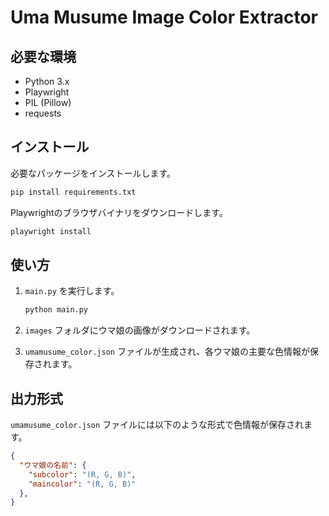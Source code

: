 # Uma Musume Image Color Extractor

## 必要な環境

- Python 3.x
- Playwright
- PIL (Pillow)
- requests

## インストール

必要なパッケージをインストールします。

```bash
pip install requirements.txt
```

Playwrightのブラウザバイナリをダウンロードします。

```bash
playwright install
```

## 使い方

1. `main.py` を実行します。

    ```bash
    python main.py
    ```

2. `images` フォルダにウマ娘の画像がダウンロードされます。

3. `umamusume_color.json` ファイルが生成され、各ウマ娘の主要な色情報が保存されます。

## 出力形式

`umamusume_color.json` ファイルには以下のような形式で色情報が保存されます。

```json
{
  "ウマ娘の名前": {
    "subcolor": "(R, G, B)",
    "maincolor": "(R, G, B)"
  },
}
```

